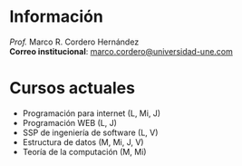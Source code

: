 # Información
*Prof.* Marco R. Cordero Hernández  
**Correo institucional**: <a href="mailto:marco.cordero@universidad-une.com">marco.cordero@universidad-une.com</a>

# Cursos actuales
- Programación para internet (L, Mi, J)
- Programación WEB (L, J)
- SSP de ingeniería de software (L, V)
- Estructura de datos (M, Mi, J, V)
- Teoría de la computación (M, Mi)
